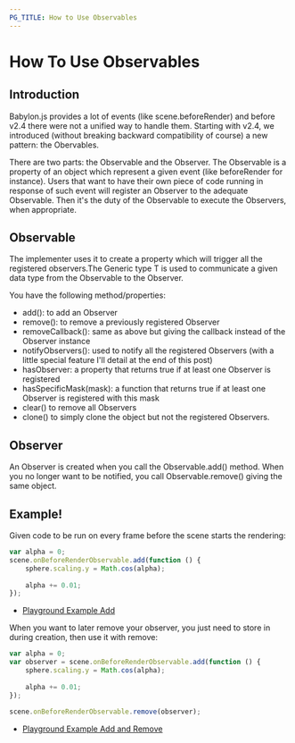 ```yaml
---
PG_TITLE: How to Use Observables
---
```


# How To Use Observables

## Introduction

Babylon.js provides a lot of events (like scene.beforeRender) and before v2.4 there were not a unified way to handle them.
Starting with v2.4, we introduced (without breaking backward compatibility of course) a new pattern: the Obervables.

There are two parts: the Observable and the Observer. The Observable is a property of an object which represent a given event (like beforeRender for instance). 
Users that want to have their own piece of code running in response of such event will register an Observer to the adequate Observable. Then it's the duty of the Observable to execute the Observers, when appropriate.


## Observable
The implementer uses it to create a property which will trigger all the registered observers.The Generic type T is used to communicate a given data type from the Observable to the Observer.

You have the following method/properties:

* add(): to add an Observer
* remove(): to remove a previously registered Observer
* removeCallback(): same as above but giving the callback instead of the Observer instance
* notifyObservers(): used to notify all the registered Observers (with a little special feature I'll detail at the end of this post)
* hasObserver: a property that returns true if at least one Observer is registered
* hasSpecificMask(mask): a function that returns true if at least one Observer is registered with this mask
* clear() to remove all Observers
* clone() to simply clone the object but not the registered Observers.

## Observer
An Observer is created when you call the Observable.add() method. When you no longer want to be notified, you call Observable.remove() giving the same object.

## Example!
Given code to be run on every frame before the scene starts the rendering:

```javascript
var alpha = 0;
scene.onBeforeRenderObservable.add(function () {
	sphere.scaling.y = Math.cos(alpha);
	
	alpha += 0.01;
});
```

* [Playground Example Add](https://www.babylonjs-playground.com/#UP2O8#0)

When you want to later remove your observer, you just need to store in during creation, then use it with remove:

```javascript
var alpha = 0;
var observer = scene.onBeforeRenderObservable.add(function () {
	sphere.scaling.y = Math.cos(alpha);
	
	alpha += 0.01;
});
	
scene.onBeforeRenderObservable.remove(observer);
```
* [Playground Example Add and Remove](https://www.babylonjs-playground.com/#UP2O8#1)





